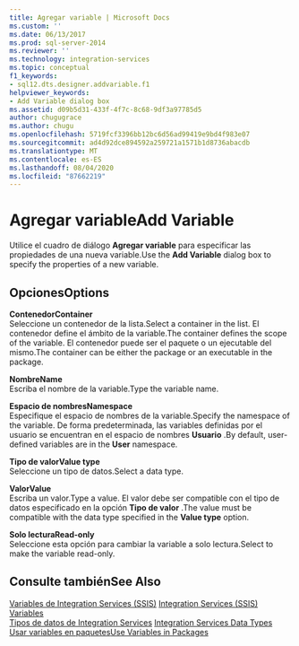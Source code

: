 ```yaml
---
title: Agregar variable | Microsoft Docs
ms.custom: ''
ms.date: 06/13/2017
ms.prod: sql-server-2014
ms.reviewer: ''
ms.technology: integration-services
ms.topic: conceptual
f1_keywords:
- sql12.dts.designer.addvariable.f1
helpviewer_keywords:
- Add Variable dialog box
ms.assetid: d09b5d31-433f-4f7c-8c68-9df3a97785d5
author: chugugrace
ms.author: chugu
ms.openlocfilehash: 5719fcf3396bb12bc6d56ad99419e9bd4f983e07
ms.sourcegitcommit: ad4d92dce894592a259721a1571b1d8736abacdb
ms.translationtype: MT
ms.contentlocale: es-ES
ms.lasthandoff: 08/04/2020
ms.locfileid: "87662219"
---
```

# <a name="add-variable"></a><span data-ttu-id="4df6e-102">Agregar variable</span><span class="sxs-lookup"><span data-stu-id="4df6e-102">Add Variable</span></span>
  <span data-ttu-id="4df6e-103">Utilice el cuadro de diálogo **Agregar variable** para especificar las propiedades de una nueva variable.</span><span class="sxs-lookup"><span data-stu-id="4df6e-103">Use the **Add Variable** dialog box to specify the properties of a new variable.</span></span>  
  
## <a name="options"></a><span data-ttu-id="4df6e-104">Opciones</span><span class="sxs-lookup"><span data-stu-id="4df6e-104">Options</span></span>  
 <span data-ttu-id="4df6e-105">**Contenedor**</span><span class="sxs-lookup"><span data-stu-id="4df6e-105">**Container**</span></span>  
 <span data-ttu-id="4df6e-106">Seleccione un contenedor de la lista.</span><span class="sxs-lookup"><span data-stu-id="4df6e-106">Select a container in the list.</span></span> <span data-ttu-id="4df6e-107">El contenedor define el ámbito de la variable.</span><span class="sxs-lookup"><span data-stu-id="4df6e-107">The container defines the scope of the variable.</span></span> <span data-ttu-id="4df6e-108">El contenedor puede ser el paquete o un ejecutable del mismo.</span><span class="sxs-lookup"><span data-stu-id="4df6e-108">The container can be either the package or an executable in the package.</span></span>  
  
 <span data-ttu-id="4df6e-109">**Nombre**</span><span class="sxs-lookup"><span data-stu-id="4df6e-109">**Name**</span></span>  
 <span data-ttu-id="4df6e-110">Escriba el nombre de la variable.</span><span class="sxs-lookup"><span data-stu-id="4df6e-110">Type the variable name.</span></span>  
  
 <span data-ttu-id="4df6e-111">**Espacio de nombres**</span><span class="sxs-lookup"><span data-stu-id="4df6e-111">**Namespace**</span></span>  
 <span data-ttu-id="4df6e-112">Especifique el espacio de nombres de la variable.</span><span class="sxs-lookup"><span data-stu-id="4df6e-112">Specify the namespace of the variable.</span></span> <span data-ttu-id="4df6e-113">De forma predeterminada, las variables definidas por el usuario se encuentran en el espacio de nombres **Usuario** .</span><span class="sxs-lookup"><span data-stu-id="4df6e-113">By default, user-defined variables are in the **User** namespace.</span></span>  
  
 <span data-ttu-id="4df6e-114">**Tipo de valor**</span><span class="sxs-lookup"><span data-stu-id="4df6e-114">**Value type**</span></span>  
 <span data-ttu-id="4df6e-115">Seleccione un tipo de datos.</span><span class="sxs-lookup"><span data-stu-id="4df6e-115">Select a data type.</span></span>  
  
 <span data-ttu-id="4df6e-116">**Valor**</span><span class="sxs-lookup"><span data-stu-id="4df6e-116">**Value**</span></span>  
 <span data-ttu-id="4df6e-117">Escriba un valor.</span><span class="sxs-lookup"><span data-stu-id="4df6e-117">Type a value.</span></span> <span data-ttu-id="4df6e-118">El valor debe ser compatible con el tipo de datos especificado en la opción **Tipo de valor** .</span><span class="sxs-lookup"><span data-stu-id="4df6e-118">The value must be compatible with the data type specified in the **Value type** option.</span></span>  
  
 <span data-ttu-id="4df6e-119">**Solo lectura**</span><span class="sxs-lookup"><span data-stu-id="4df6e-119">**Read-only**</span></span>  
 <span data-ttu-id="4df6e-120">Seleccione esta opción para cambiar la variable a solo lectura.</span><span class="sxs-lookup"><span data-stu-id="4df6e-120">Select to make the variable read-only.</span></span>  
  
## <a name="see-also"></a><span data-ttu-id="4df6e-121">Consulte también</span><span class="sxs-lookup"><span data-stu-id="4df6e-121">See Also</span></span>  
 <span data-ttu-id="4df6e-122">[Variables de Integration Services &#40;SSIS&#41;](integration-services-ssis-variables.md) </span><span class="sxs-lookup"><span data-stu-id="4df6e-122">[Integration Services &#40;SSIS&#41; Variables](integration-services-ssis-variables.md) </span></span>  
 <span data-ttu-id="4df6e-123">[Tipos de datos de Integration Services](data-flow/integration-services-data-types.md) </span><span class="sxs-lookup"><span data-stu-id="4df6e-123">[Integration Services Data Types](data-flow/integration-services-data-types.md) </span></span>  
 [<span data-ttu-id="4df6e-124">Usar variables en paquetes</span><span class="sxs-lookup"><span data-stu-id="4df6e-124">Use Variables in Packages</span></span>](../../2014/integration-services/use-variables-in-packages.md)  
  
  
